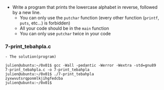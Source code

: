 - Write a program that prints the lowercase alphabet in reverse, followed by a new line.
	- You can only use the ```putchar``` function (every other function (```printf```, ```puts```, etc...) is forbidden)
	- All your code should be in the ```main``` function
	- You can only use ```putchar``` twice in your code

### 7-print_tebahpla.c
	- The solution(program)
```
julien@ubuntu:~/0x01$ gcc -Wall -pedantic -Werror -Wextra -std=gnu89 7-print_tebahpla.c -o 7-print_tebahpla
julien@ubuntu:~/0x01$ ./7-print_tebahpla
zyxwvutsrqponmlkjihgfedcba
julien@ubuntu:~/0x01$
```
